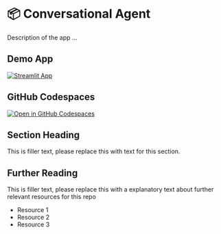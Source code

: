 # 📦 Conversational Agent 

Description of the app ...

## Demo App

[![Streamlit App](https://static.streamlit.io/badges/streamlit_badge_black_white.svg)](https://https://conversational-.streamlit.app/)

## GitHub Codespaces

[![Open in GitHub Codespaces](https://github.com/codespaces/badge.svg)](https://codespaces.new/streamlit/app-starter-kit?quickstart=1)

## Section Heading

This is filler text, please replace this with text for this section.

## Further Reading

This is filler text, please replace this with a explanatory text about further relevant resources for this repo
- Resource 1
- Resource 2
- Resource 3
